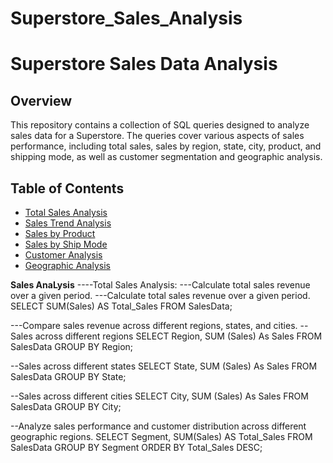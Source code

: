 # Superstore_Sales_Analysis

# Superstore Sales Data Analysis

## Overview

This repository contains a collection of SQL queries designed to analyze sales data for a Superstore. The queries cover various aspects of sales performance, including total sales, sales by region, state, city, product, and shipping mode, as well as customer segmentation and geographic analysis.

## Table of Contents

- [Total Sales Analysis](#total-sales-analysis)
- [Sales Trend Analysis](#sales-trend-analysis)
- [Sales by Product](#sales-by-product)
- [Sales by Ship Mode](#sales-by-ship-mode)
- [Customer Analysis](#customer-analysis)
- [Geographic Analysis](#geographic-analysis)


**Sales AnaLysis**
----Total Sales Analysis:
---Calculate total sales revenue over a given period.
---Calculate total sales revenue over a given period.
SELECT SUM(Sales) AS Total_Sales
FROM SalesData;

---Compare sales revenue across different regions, states, and cities.
--Sales across different regions
SELECT Region, SUM (Sales) As Sales
FROM SalesData
GROUP BY Region;

--Sales across different states
SELECT State, SUM (Sales) As Sales
FROM SalesData
GROUP BY State;

--Sales across different cities
SELECT City, SUM (Sales) As Sales
FROM SalesData
GROUP BY City;

--Analyze sales performance and customer distribution across different geographic regions.
SELECT Segment, SUM(Sales) AS Total_Sales
FROM SalesData
GROUP BY Segment
ORDER BY Total_Sales
DESC;
